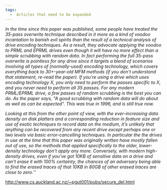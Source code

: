 ```yaml
---
tags:
  -  Articles that need to be expanded
---
```

*In the time since this paper was published, some people have treated
the 35-pass overwrite technique described in it more as a kind of voodoo
incantation to banish evil spirits than the result of a technical
analysis of drive encoding techniques. As a result, they advocate
applying the voodoo to PRML and EPRML drives even though it will have no
more effect than a simple scrubbing with random data. In fact performing
the full 35-pass overwrite is pointless for any drive since it targets a
blend of scenarios involving all types of (normally-used) encoding
technology, which covers everything back to 30+-year-old MFM methods (if
you don't understand that statement, re-read the paper). If you're using
a drive which uses encoding technology X, you only need to perform the
passes specific to X, and you never need to perform all 35 passes. For
any modern PRML/EPRML drive, a few passes of random scrubbing is the
best you can do. As the paper says, "A good scrubbing with random data
will do about as well as can be expected". This was true in 1996, and is
still true now.*

*Looking at this from the other point of view, with the ever-increasing
data density on disk platters and a corresponding reduction in feature
size and use of exotic techniques to record data on the medium, it's
unlikely that anything can be recovered from any recent drive except
perhaps one or two levels via basic error-cancelling techniques. In
particular the the drives in use at the time that this paper was
originally written have mostly fallen out of use, so the methods that
applied specifically to the older, lower-density technology don't apply
any more. Conversely, with modern high-density drives, even if you've
got 10KB of sensitive data on a drive and can't erase it with 100%
certainty, the chances of an adversary being able to find the erased
traces of that 10KB in 80GB of other erased traces are close to zero.*''

<http://www.cs.auckland.ac.nz/~pgut001/pubs/secure_del.html>